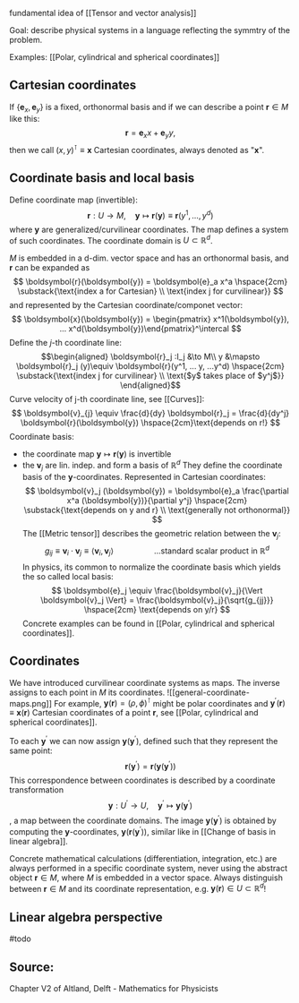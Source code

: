 fundamental idea of [[Tensor and vector analysis]]

Goal: describe physical systems in a language reflecting the symmtry of the problem.

Examples: [[Polar, cylindrical and spherical coordinates]]


## Cartesian coordinates
If $\left \{ \boldsymbol{e}_x, \boldsymbol{e}_y \right \}$ is a fixed, orthonormal basis and if we can describe a point $\boldsymbol{r}\in M$ like this: $$
    \boldsymbol{r} = \boldsymbol{e}_x x + \boldsymbol{e}_y y, 
$$  then we call $\left ( x,y \right )^\intercal\equiv \boldsymbol{x}$ Cartesian coordinates, always denoted as "$\boldsymbol{x}$".


## Coordinate basis and local basis
Define coordinate map (invertible):
$$
    \boldsymbol{r}:U\to M, \quad \boldsymbol{y}\mapsto \boldsymbol{r}(\boldsymbol{y}) \equiv \boldsymbol{r}(y^1, ..., y^d)
$$
where $\boldsymbol{y}$ are generalized/curvilinear coordinates. The map defines a system of such coordinates. The coordinate domain is $U\subset \mathbb{R}^d$.

$M$ is embedded in a d-dim. vector space and has an orthonormal basis, and $\boldsymbol{r}$ can be expanded as$$
    \boldsymbol{r}(\boldsymbol{y}) = \boldsymbol{e}_a x^a \hspace{2cm} \substack{\text{index a for Cartesian} \\ \text{index j for curvilinear}}
$$ and represented by the Cartesian coordinate/componet vector:
$$
    \boldsymbol{x}(\boldsymbol{y}) = \begin{pmatrix} x^1(\boldsymbol{y}), ... x^d(\boldsymbol{y})\end{pmatrix}^\intercal
$$
Define the $j$-th coordinate line:
$$\begin{aligned}
    \boldsymbol{r}_j :I_j &\to M\\
    y &\mapsto \boldsymbol{r}_j (y)\equiv \boldsymbol{r}(y^1, ... y, ...y^d) \hspace{2cm} \substack{\text{index j for curvilinear} \\ \text{$y$ takes place of $y^j$}}
\end{aligned}$$
Curve velocity of j-th coordinate line, see [[Curves]]:
$$
    \boldsymbol{v}_{j} \equiv \frac{d}{dy} \boldsymbol{r}_j = \frac{d}{dy^j} \boldsymbol{r}(\boldsymbol{y})   \hspace{2cm}\text{depends on r!}
$$
Coordinate basis:
- the coordinate map $\boldsymbol{y}\mapsto \boldsymbol{r}(\boldsymbol{y})$ is invertible
- the $\boldsymbol{v}_{j}$ are lin. indep. and form a basis of $\mathbb{R}^d$
They define the coordinate basis of the $\boldsymbol{y}$-coordinates. Represented in Cartesian coordinates:
$$
    \boldsymbol{v}_j (\boldsymbol{y}) = \boldsymbol{e}_a \frac{\partial x^a (\boldsymbol{y})}{\partial y^j}   \hspace{2cm} \substack{\text{depends on y and r} \\ \text{generally not orthonormal}}
$$
The [[Metric tensor]] describes the geometric relation between the $\boldsymbol{v}_j$:
$$
    g_{ij}\equiv \boldsymbol{v}_i \cdot \boldsymbol{v}_j \equiv \left \langle \boldsymbol{v}_i , \boldsymbol{v}_j \right \rangle \hspace{2cm} \text{...standard scalar product in $\mathbb{R}^d$}
$$
In physics, its common to normalize the coordinate basis which yields the so called local basis:
$$
    \boldsymbol{e}_j \equiv \frac{\boldsymbol{v}_j}{\Vert \boldsymbol{v}_j \Vert} = \frac{\boldsymbol{v}_j}{\sqrt{g_{jj}}} \hspace{2cm} \text{depends on y/r} 
$$
Concrete examples can be found in [[Polar, cylindrical and spherical coordinates]].


## Coordinates
We have introduced curvilinear coordinate systems as maps. The inverse assigns to each point in $M$ its coordinates. 
![[general-coordinate-maps.png]]
For example, $\mathbf{y}(\mathbf{r})=(\rho, \phi)^{\intercal}$ might be polar coordinates and $\mathbf{y}^{\prime}(\mathbf{r}) \equiv \mathbf{x}(\mathbf{r})$ Cartesian coordinates of a point $\mathbf{r}$, see [[Polar, cylindrical and spherical coordinates]].

To each $\mathbf{y}^{\prime}$ we can now assign $\mathbf{y}\left(\mathbf{y}^{\prime}\right)$, defined such that they represent the same point: $$\mathbf{r}\left(\mathbf{y}^{\prime}\right)=\mathbf{r}\left(\mathbf{y}\left(\mathbf{y}^{\prime}\right)\right)$$ This correspondence between coordinates is described by a coordinate transformation $$\mathbf{y}: U^{\prime} \rightarrow U,\quad \mathbf{y}^{\prime} \mapsto \mathbf{y}\left(\mathbf{y}^{\prime}\right)$$, a map between the coordinate domains. The image $\mathbf{y}\left(\mathbf{y}^{\prime}\right)$ is obtained by computing the $\mathbf{y}$-coordinates, $\mathbf{y}\left(\mathbf{r}\left(\mathbf{y}^{\prime}\right)\right)$, similar like in [[Change of basis in linear algebra]].

Concrete mathematical calculations (differentiation, integration, etc.) are always performed in a specific coordinate system, never using the abstract object $\boldsymbol{r}\in M$, where $M$ is embedded in a vector space. 
Always distinguish between $\boldsymbol{r}\in M$ and its coordinate representation, e.g. $\boldsymbol{y}(\boldsymbol{r})\in U \subset \mathbb{R}^d$!


## Linear algebra perspective
#todo 


## Source:
Chapter V2 of Altland, Delft - Mathematics for Physicists